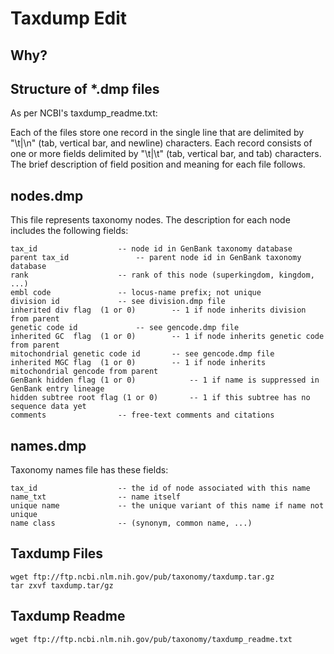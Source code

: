 # Taxdump Edit

## Why?

## Structure of \*.dmp files

As per NCBI's taxdump_readme.txt:

Each of the
files store one record in the single line that are delimited by "\t|\n"
(tab, vertical bar, and newline) characters. Each record consists of one 
or more fields delimited by "\t|\t" (tab, vertical bar, and tab) characters.
The brief description of field position and meaning for each file follows.

## nodes.dmp
This file represents taxonomy nodes. The description for each node includes 
the following fields:

	tax_id					-- node id in GenBank taxonomy database
 	parent tax_id				-- parent node id in GenBank taxonomy database
 	rank					-- rank of this node (superkingdom, kingdom, ...) 
 	embl code				-- locus-name prefix; not unique
 	division id				-- see division.dmp file
 	inherited div flag  (1 or 0)		-- 1 if node inherits division from parent
 	genetic code id				-- see gencode.dmp file
 	inherited GC  flag  (1 or 0)		-- 1 if node inherits genetic code from parent
 	mitochondrial genetic code id		-- see gencode.dmp file
 	inherited MGC flag  (1 or 0)		-- 1 if node inherits mitochondrial gencode from parent
 	GenBank hidden flag (1 or 0)            -- 1 if name is suppressed in GenBank entry lineage
 	hidden subtree root flag (1 or 0)       -- 1 if this subtree has no sequence data yet
 	comments				-- free-text comments and citations

## names.dmp
Taxonomy names file has these fields:

	tax_id					-- the id of node associated with this name
	name_txt				-- name itself
	unique name				-- the unique variant of this name if name not unique
	name class				-- (synonym, common name, ...)

## Taxdump Files
```
wget ftp://ftp.ncbi.nlm.nih.gov/pub/taxonomy/taxdump.tar.gz
tar zxvf taxdump.tar/gz
```

## Taxdump Readme
```
wget ftp://ftp.ncbi.nlm.nih.gov/pub/taxonomy/taxdump_readme.txt
```

